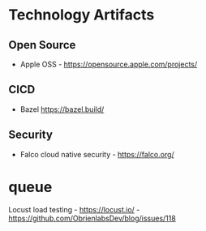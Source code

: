 # Technology Artifacts
## Open Source
- Apple OSS - https://opensource.apple.com/projects/
## CICD
- Bazel https://bazel.build/

## Security
- Falco cloud native security - https://falco.org/


# queue
Locust load testing - https://locust.io/ - https://github.com/ObrienlabsDev/blog/issues/118

